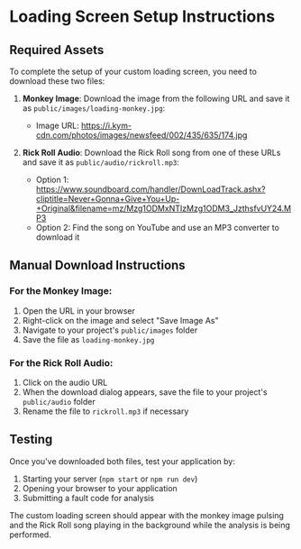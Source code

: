 # Loading Screen Setup Instructions

## Required Assets
To complete the setup of your custom loading screen, you need to download these two files:

1. **Monkey Image**: Download the image from the following URL and save it as `public/images/loading-monkey.jpg`:
   - Image URL: https://i.kym-cdn.com/photos/images/newsfeed/002/435/635/174.jpg

2. **Rick Roll Audio**: Download the Rick Roll song from one of these URLs and save it as `public/audio/rickroll.mp3`:
   - Option 1: https://www.soundboard.com/handler/DownLoadTrack.ashx?cliptitle=Never+Gonna+Give+You+Up-+Original&filename=mz/Mzg1ODMxNTIzMzg1ODM3_JzthsfvUY24.MP3
   - Option 2: Find the song on YouTube and use an MP3 converter to download it

## Manual Download Instructions

### For the Monkey Image:
1. Open the URL in your browser
2. Right-click on the image and select "Save Image As"
3. Navigate to your project's `public/images` folder
4. Save the file as `loading-monkey.jpg`

### For the Rick Roll Audio:
1. Click on the audio URL
2. When the download dialog appears, save the file to your project's `public/audio` folder
3. Rename the file to `rickroll.mp3` if necessary

## Testing
Once you've downloaded both files, test your application by:
1. Starting your server (`npm start` or `npm run dev`)
2. Opening your browser to your application
3. Submitting a fault code for analysis

The custom loading screen should appear with the monkey image pulsing and the Rick Roll song playing in the background while the analysis is being performed. 